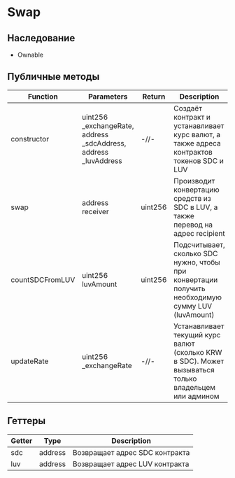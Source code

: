 # Swap

## Наследование

+ Ownable

## Публичные методы

|Function|Parameters|Return|Description|
|---|---|---|---|
|constructor|uint256 _exchangeRate, address _sdcAddress, address _luvAddress|-//-|Создаёт контракт и устанавливает курс валют, а также адреса контрактов токенов SDC и LUV|
|swap|address receiver|uint256|Производит конвертацию средств из SDC в LUV, а также перевод на адрес recipient|
|countSDCFromLUV|uint256 luvAmount|uint256|Подсчитывает, сколько SDC нужно, чтобы при конвертации получить необходимую сумму LUV (luvAmount)|
|updateRate|uint256 _exchangeRate|-//-|Устанавливает текущий курс валют (сколько KRW в SDC). Может вызываться только владельцем или админом|

## Геттеры

|Getter|Type|Description|
|---|---|---|
|sdc|address|Возвращает адрес SDC контракта|
|luv|address|Возвращает адрес LUV контракта|
